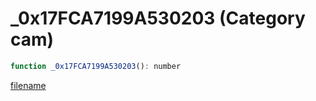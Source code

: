# _0x17FCA7199A530203 (Category cam)

```js
function _0x17FCA7199A530203(): number
```

[filename](_0x17FCA7199A530203_m.md ':include')